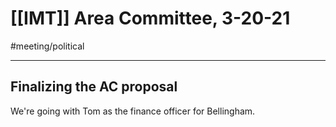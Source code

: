# [[IMT]] Area Committee, 3-20-21
#meeting/political 

---
## Finalizing the AC proposal
We're going with Tom as the finance officer for Bellingham. 